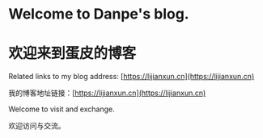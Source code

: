 # Welcome to Danpe's blog.
# 欢迎来到蛋皮的博客

Related links to my blog address: [https://lijianxun.cn](https://lijianxun.cn)

我的博客地址链接：[https://lijianxun.cn](https://lijianxun.cn)


Welcome to visit and exchange.

欢迎访问与交流。
